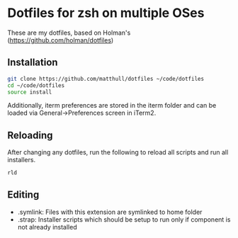 Dotfiles for zsh on multiple OSes
=================================

These are my dotfiles, based on Holman's (https://github.com/holman/dotfiles)

## Installation

```sh
git clone https://github.com/matthull/dotfiles ~/code/dotfiles
cd ~/code/dotfiles
source install
```

Additionally, iterm preferences are stored in the iterm folder and can be loaded via General->Preferences
screen in iTerm2.

## Reloading
After changing any dotfiles, run the following to reload all scripts and run all installers.

```sh
rld
```

## Editing
- .symlink: Files with this extension are symlinked to home folder
- .strap: Installer scripts which should be setup to run only if component is not already installed
